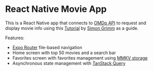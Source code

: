 # React Native Movie App

This is a React Native app that connects to [OMDp API](https://www.omdbapi.com/) to request and display movie info using this [Tutorial](https://www.youtube.com/watch?v=r_Smo78tv8Y) by [Simon Grimm](https://github.com/saimon24) as a guide.

Features:

- [Expo Router](https://docs.expo.dev/routing/introduction/) file-based navigation
- Home screen with top 50 movies and a search bar
- Favorites screen with favorites management using [MMKV storage](https://github.com/mrousavy/react-native-mmkv)
- Asynchronous state management with [TanStack Query](https://github.com/TanStack/query)
